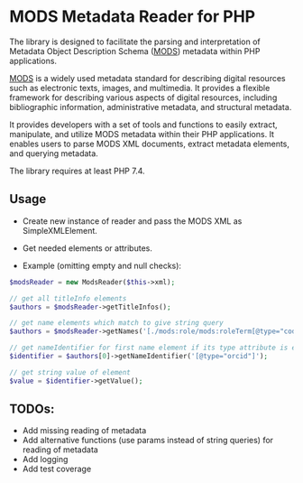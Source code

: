 # MODS Metadata Reader for PHP

The library is designed to facilitate the parsing and interpretation of Metadata Object Description Schema ([MODS](https://www.loc.gov/standards/mods/)) metadata within PHP applications.

[MODS](https://www.loc.gov/standards/mods/) is a widely used metadata standard for describing digital resources such as electronic texts, images, and multimedia. It provides a flexible framework for describing various aspects of digital resources, including bibliographic information, administrative metadata, and structural metadata.

It provides developers with a set of tools and functions to easily extract, manipulate, and utilize MODS metadata within their PHP applications. It enables users to parse MODS XML documents, extract metadata elements, and querying metadata.

The library requires at least PHP 7.4.

## Usage

* Create new instance of reader and pass the MODS XML as SimpleXMLElement.
* Get needed elements or attributes.

* Example (omitting empty and null checks):

```php
$modsReader = new ModsReader($this->xml);

// get all titleInfo elements
$authors = $modsReader->getTitleInfos();

// get name elements which match to give string query
$authors = $modsReader->getNames('[./mods:role/mods:roleTerm[@type="code" and @authority="marcrelator"]="aut"]');

// get nameIdentifier for first name element if its type attribute is equal to 'orcid'
$identifier = $authors[0]->getNameIdentifier('[@type="orcid"]');

// get string value of element
$value = $identifier->getValue();
```

## TODOs:

* Add missing reading of metadata
* Add alternative functions (use params instead of string queries) for reading of metadata
* Add logging
* Add test coverage
